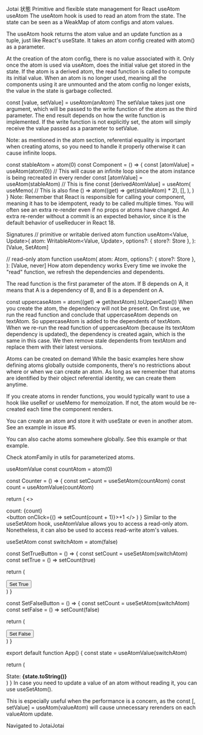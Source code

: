 Jotai
状態
Primitive and flexible state management for React
useAtom
useAtom
The useAtom hook is used to read an atom from the state. The state can be seen as a WeakMap of atom configs and atom values.

The useAtom hook returns the atom value and an update function as a tuple, just like React's useState. It takes an atom config created with atom() as a parameter.

At the creation of the atom config, there is no value associated with it. Only once the atom is used via useAtom, does the initial value get stored in the state. If the atom is a derived atom, the read function is called to compute its initial value. When an atom is no longer used, meaning all the components using it are unmounted and the atom config no longer exists, the value in the state is garbage collected.

const [value, setValue] = useAtom(anAtom)
The setValue takes just one argument, which will be passed to the write function of the atom as the third parameter. The end result depends on how the write function is implemented. If the write function is not explicitly set, the atom will simply receive the value passed as a parameter to setValue.

Note: as mentioned in the atom section, referential equality is important when creating atoms, so you need to handle it properly otherwise it can cause infinite loops.

const stableAtom = atom(0)
const Component = () => {
  const [atomValue] = useAtom(atom(0)) // This will cause an infinite loop since the atom instance is being recreated in every render
  const [atomValue] = useAtom(stableAtom) // This is fine
  const [derivedAtomValue] = useAtom(
    useMemo(
      // This is also fine
      () => atom((get) => get(stableAtom) * 2),
      [],
    ),
  )
}
Note: Remember that React is responsible for calling your component, meaning it has to be idempotent, ready to be called multiple times. You will often see an extra re-render even if no props or atoms have changed. An extra re-render without a commit is an expected behavior, since it is the default behavior of useReducer in React 18.

Signatures
// primitive or writable derived atom
function useAtom<Value, Update>(
  atom: WritableAtom<Value, Update>,
  options?: { store?: Store },
): [Value, SetAtom<Update>]

// read-only atom
function useAtom<Value>(
  atom: Atom<Value>,
  options?: { store?: Store },
): [Value, never]
How atom dependency works
Every time we invoke the "read" function, we refresh the dependencies and dependents.

The read function is the first parameter of the atom. If B depends on A, it means that A is a dependency of B, and B is a dependent on A.

const uppercaseAtom = atom((get) => get(textAtom).toUpperCase())
When you create the atom, the dependency will not be present. On first use, we run the read function and conclude that uppercaseAtom depends on textAtom. So uppercaseAtom is added to the dependents of textAtom. When we re-run the read function of uppercaseAtom (because its textAtom dependency is updated), the dependency is created again, which is the same in this case. We then remove stale dependents from textAtom and replace them with their latest versions.

Atoms can be created on demand
While the basic examples here show defining atoms globally outside components, there's no restrictions about where or when we can create an atom. As long as we remember that atoms are identified by their object referential identity, we can create them anytime.

If you create atoms in render functions, you would typically want to use a hook like useRef or useMemo for memoization. If not, the atom would be re-created each time the component renders.

You can create an atom and store it with useState or even in another atom. See an example in issue #5.

You can also cache atoms somewhere globally. See this example or that example.

Check atomFamily in utils for parameterized atoms.

useAtomValue
const countAtom = atom(0)

const Counter = () => {
  const setCount = useSetAtom(countAtom)
  const count = useAtomValue(countAtom)

  return (
    <>
      <div>count: {count}</div>
      <button onClick={() => setCount(count + 1)}>+1</button>
    </>
  )
}
Similar to the useSetAtom hook, useAtomValue allows you to access a read-only atom. Nonetheless, it can also be used to access read-write atom's values.

useSetAtom
const switchAtom = atom(false)

const SetTrueButton = () => {
  const setCount = useSetAtom(switchAtom)
  const setTrue = () => setCount(true)

  return (
    <div>
      <button onClick={setTrue}>Set True</button>
    </div>
  )
}

const SetFalseButton = () => {
  const setCount = useSetAtom(switchAtom)
  const setFalse = () => setCount(false)

  return (
    <div>
      <button onClick={setFalse}>Set False</button>
    </div>
  )
}

export default function App() {
  const state = useAtomValue(switchAtom)

  return (
    <div>
      State: <b>{state.toString()}</b>
      <SetTrueButton />
      <SetFalseButton />
    </div>
  )
}
In case you need to update a value of an atom without reading it, you can use useSetAtom().

This is especially useful when the performance is a concern, as the const [, setValue] = useAtom(valueAtom) will cause unnecessary rerenders on each valueAtom update.

Navigated to JotaiJotai

